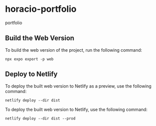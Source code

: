 # horacio-portfolio

portfolio

## Build the Web Version

To build the web version of the project, run the following command:

```
npx expo export -p web
```

## Deploy to Netlify

To deploy the built web version to Netlify as a preview, use the following command:

```
netlify deploy --dir dist
```

To deploy the built web version to Netlify, use the following command:

```
netlify deploy --dir dist --prod
```
